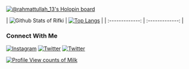[![@rahmattullah_13's Holopin board](https://holopin.io/api/user/board?user=rahmattullah_13)](https://holopin.io/@rahmattullah_13)


| ![Github Stats of Rifki](https://github-readme-stats.vercel.app/api?username=Rahmattullah13&show_icons=true&theme=buefy)  | [![Top Langs](https://github-readme-stats.vercel.app/api/top-langs/?username=Rahmattullah13)](https://github.com/Rahmattullah13/github-readme-stats)
 |
| :-------------: | :-------------: |

### Connect With Me

[![Instagram](https://img.shields.io/badge/Instagram-%23E4405F.svg?logo=Instagram&style=for-the-badge&logoColor=white&color=141617)](https://instagram.com/rahmattullah_13)
[![Twitter](https://img.shields.io/badge/Twitter-%231DA1F2.svg?logo=Twitter&style=for-the-badge&logoColor=white&color=141617)](https://twitter.com/Rahmattullah_r)
[![Twitter](https://img.shields.io/badge/Linkedin-%231DA1F2.svg?logo=Linkedin&style=for-the-badge&logoColor=white&color=141617)](https://www.linkedin.com/in/rifki-rahmattullah-8533111b6)

[![Profile View counts of Milk](https://hits.sh/github.com/Rahmattullah13.svg?style=for-the-badge&label=Explorers&extraCount=1780&color=141617)](https://hits.sh/github.com/Rahmattullah13/)

<!--
<img src="https://komarev.com/ghpvc/?username=milkshakegum&label=Profile%20views&color=0e75b6&style=flat" alt="Profile View counts of Milk" />

